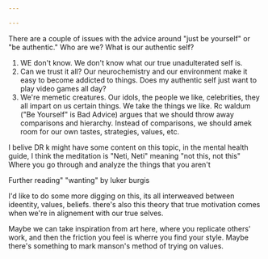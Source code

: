 ```yaml
---

---
```

There are a couple of issues with the advice around "just be yourself" or "be authentic." Who are we? What is our authentic self?

1. WE don't know. We don't know what our true unadulterated self is.
2. Can we trust it all? Our neurochemistry and our environment make it easy to become addicted to things. Does my authentic self just want to play video games all day?
3. We're memetic creatures. Our idols, the people we like, celebrities, they all impart on us certain things. We take the things we like.
Rc waldum ("Be Yourself" is Bad Advice) argues that we should throw away comparisons and hierarchy. Instead of comparisons, we should amek room for our own tastes, strategies, values, etc. 

I belive DR k might have some content on this topic, in the mental health guide, I think the meditation is "Neti, Neti" meaning "not this, not this" Where you go through and analyze the things that you aren't 

Further reading" "wanting" by luker burgis

I'd like to do some more digging on this, its all interweaved between ideentity, values, beliefs. there's also this theory that true motivation comes when we're in alignement with our true selves.

Maybe we can take inspiration from art here, where you replicate others' work, and then the friction you feel is wherre you find your style. Maybe there's something to mark manson's method of trying on values.